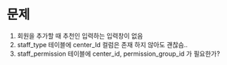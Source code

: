 
# 문제

1. 회원을 추가할 때 추천인 입력하는 입력창이 없음
2. staff_type 테이블에 center_Id 컬럼은 존재 하지 않아도 괜찮슴..
3. staff_permission 테이블에 center_id, permission_group_id 가 필요한가?